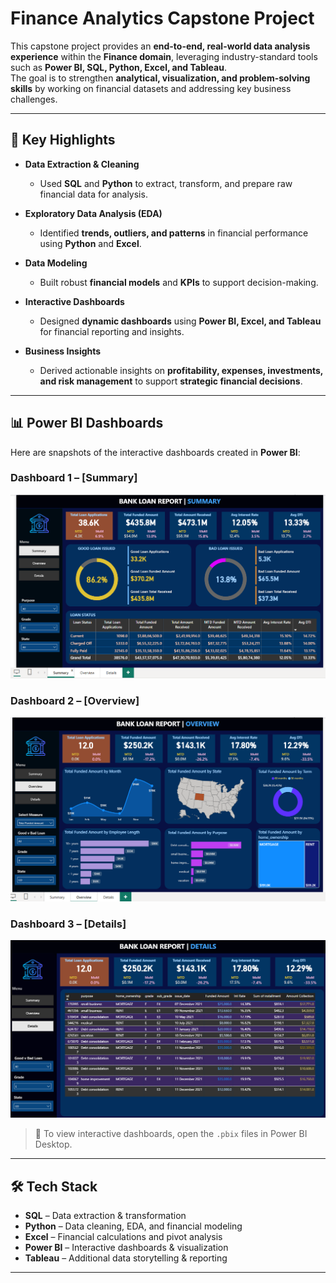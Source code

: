 # Finance Analytics Capstone Project  

This capstone project provides an **end-to-end, real-world data analysis experience** within the **Finance domain**, leveraging industry-standard tools such as **Power BI, SQL, Python, Excel, and Tableau**.  
The goal is to strengthen **analytical, visualization, and problem-solving skills** by working on financial datasets and addressing key business challenges.  

---

## 🔹 Key Highlights  

- **Data Extraction & Cleaning**  
  - Used **SQL** and **Python** to extract, transform, and prepare raw financial data for analysis.  

- **Exploratory Data Analysis (EDA)**  
  - Identified **trends, outliers, and patterns** in financial performance using **Python** and **Excel**.  

- **Data Modeling**  
  - Built robust **financial models** and **KPIs** to support decision-making.  

- **Interactive Dashboards**  
  - Designed **dynamic dashboards** using **Power BI, Excel, and Tableau** for financial reporting and insights.  

- **Business Insights**  
  - Derived actionable insights on **profitability, expenses, investments, and risk management** to support **strategic financial decisions**.  

---

## 📊 Power BI Dashboards  

Here are snapshots of the interactive dashboards created in **Power BI**:

### Dashboard 1 – [Summary]  
![Dashboard 1](dashboards/image1.png)

### Dashboard 2 – [Overview]  
![Dashboard 2](dashboards/image2.png)

### Dashboard 3 – [Details]  
![Dashboard 3](dashboards/image3.png)

> 🔔 To view interactive dashboards, open the `.pbix` files in Power BI Desktop.  

---

## 🛠️ Tech Stack  

- **SQL** – Data extraction & transformation  
- **Python** – Data cleaning, EDA, and financial modeling  
- **Excel** – Financial calculations and pivot analysis  
- **Power BI** – Interactive dashboards & visualization  
- **Tableau** – Additional data storytelling & reporting  

---

